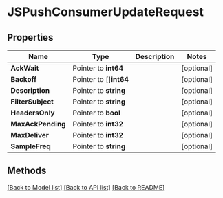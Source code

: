 # JSPushConsumerUpdateRequest

## Properties

Name | Type | Description | Notes
------------ | ------------- | ------------- | -------------
**AckWait** | Pointer to **int64** |  | [optional] 
**Backoff** | Pointer to []**int64** |  | [optional] 
**Description** | Pointer to **string** |  | [optional] 
**FilterSubject** | Pointer to **string** |  | [optional] 
**HeadersOnly** | Pointer to **bool** |  | [optional] 
**MaxAckPending** | Pointer to **int32** |  | [optional] 
**MaxDeliver** | Pointer to **int32** |  | [optional] 
**SampleFreq** | Pointer to **string** |  | [optional] 

## Methods


[[Back to Model list]](../README.md#documentation-for-models) [[Back to API list]](../README.md#documentation-for-api-endpoints) [[Back to README]](../README.md)


